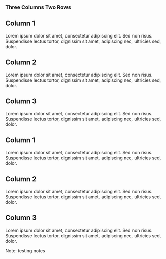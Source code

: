 
### Three Columns Two Rows

<div class="container">
  <div class="column3">
    <h2>Column 1</h2>
    <p>
    Lorem ipsum dolor sit amet, consectetur adipiscing elit. Sed non risus. Suspendisse lectus tortor, dignissim sit amet, adipiscing nec, ultricies sed, dolor.
    <p>
  </div>

  <div  class="column3">
    <h2>Column 2</h2>
    <p>
    Lorem ipsum dolor sit amet, consectetur adipiscing elit. Sed non risus. Suspendisse lectus tortor, dignissim sit amet, adipiscing nec, ultricies sed, dolor.
    <p>
  </div>
  
  <div  class="column3">
    <h2>Column 3</h2>
    <p>
    Lorem ipsum dolor sit amet, consectetur adipiscing elit. Sed non risus. Suspendisse lectus tortor, dignissim sit amet, adipiscing nec, ultricies sed, dolor.
    <p>
  </div>
</div>


<div class="container">
  <div class="column3">
    <h2>Column 1</h2>
    <p>
    Lorem ipsum dolor sit amet, consectetur adipiscing elit. Sed non risus. Suspendisse lectus tortor, dignissim sit amet, adipiscing nec, ultricies sed, dolor.
    <p>
  </div>

  <div  class="column3">
    <h2>Column 2</h2>
    <p>
    Lorem ipsum dolor sit amet, consectetur adipiscing elit. Sed non risus. Suspendisse lectus tortor, dignissim sit amet, adipiscing nec, ultricies sed, dolor.
    <p>
  </div>
  
  <div  class="column3">
    <h2>Column 3</h2>
    <p>
    Lorem ipsum dolor sit amet, consectetur adipiscing elit. Sed non risus. Suspendisse lectus tortor, dignissim sit amet, adipiscing nec, ultricies sed, dolor.
    <p>
  </div>
</div>
<!-- Add some speaker notes -->
Note: testing notes